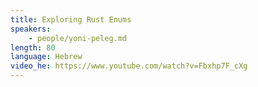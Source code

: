 ```yaml
---
title: Exploring Rust Enums
speakers:
    - people/yoni-peleg.md
length: 80
language: Hebrew
video_he: https://www.youtube.com/watch?v=Fbxhp7F_cXg
---
```


